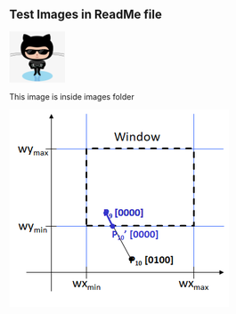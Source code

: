 
## Test Images in ReadMe file

<img src="https://github.com/vinaymahale/readme-images-test/blob/master/img1.png" width="100">

This image is inside images folder

![Test Image 2](images/cohen-sutherland.png)
